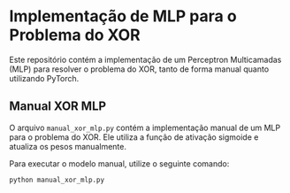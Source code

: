 # Implementação de MLP para o Problema do XOR

Este repositório contém a implementação de um Perceptron Multicamadas (MLP) para resolver o problema do XOR, tanto de forma manual quanto utilizando PyTorch.

## Manual XOR MLP

O arquivo `manual_xor_mlp.py` contém a implementação manual de um MLP para o problema do XOR. Ele utiliza a função de ativação sigmoide e atualiza os pesos manualmente.

Para executar o modelo manual, utilize o seguinte comando:

```bash
python manual_xor_mlp.py
